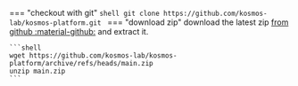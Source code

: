 === "checkout with git"
    ```shell
    git clone https://github.com/kosmos-lab/kosmos-platform.git
    ```
=== "download zip"
    download the latest zip [from github :material-github:](https://github.com/kosmos-lab/kosmos-platform/archive/refs/heads/main.zip) and extract it.

    ```shell
    wget https://github.com/kosmos-lab/kosmos-platform/archive/refs/heads/main.zip
    unzip main.zip
    ```